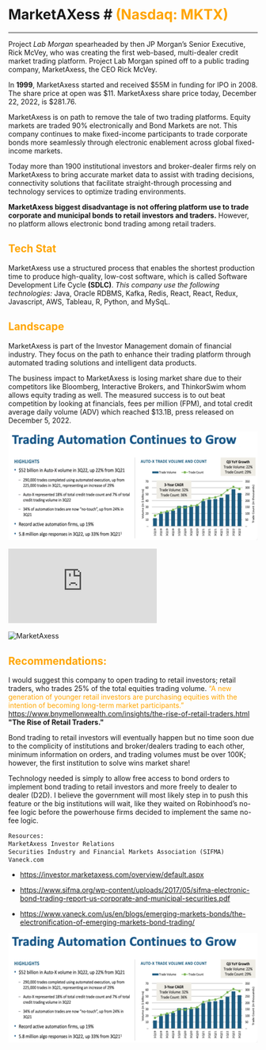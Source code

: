 # MarketAXess #  <span style="color:orange"> **(Nasdaq: MKTX)**</span>
---



Project *Lab Morgan* spearheaded by then JP Morgan’s Senior Executive, Rick McVey, who was creating the first web-based, multi-dealer credit market trading platform. Project Lab Morgan spined off to a public trading company, MarketAxess, the CEO Rick McVey.  

In **1999**, MarketAxess started and received $55M in funding for IPO in 2008.  The share price at open was $11.  MarketAxess share price today, December 22, 2022, is $281.76.

MarketAxess is on path to remove the tale of two trading platforms.  Equity markets are traded 90% electronically and Bond Markets are not.  This company continues to make fixed-income participants to trade corporate bonds more seamlessly through electronic enablement across global fixed-income markets.

Today more than 1900 institutional investors and broker-dealer firms rely on MarketAxess to bring accurate market data to assist with trading decisions, connectivity solutions that facilitate straight-through processing and technology services to optimize trading environments. 

**MarketAxess biggest disadvantage is not offering platform use to trade corporate and municipal bonds to retail investors and traders.**  However, no platform allows electronic bond trading among retail traders.  

##  <span style="color:orange"> Tech Stat </span>

MarketAxess use a structured process that enables the shortest production time to produce high-quality, low-cost software, which is called Software Development Life Cycle **(SDLC)**.
_This company use the following technologies:_ Java, Oracle RDBMS, Kafka, Redis, React, React, Redux, Javascript, AWS, Tableau, R, Python, and MySqL.


##  <span style="color:orange"> Landscape </span>

MarketAxess is part of the Investor Management domain of financial industry.  They focus on the path to enhance their trading platform through automated trading solutions and intelligent data products.  

The business impact to MarketAxess is losing market share due to their competitors like Bloomberg, Interactive Brokers, and ThinkorSwim whom allows equity trading as well.  The measured success is to out beat competition by looking at financials, fees per million (FPM), and total credit average daily volume (ADV) which reached $13.1B, press released on December 5, 2022.


![MarketAxess Investor Relations.](MarketAxess.png)

![MarketAxess Investor Relations](https://s201.q4cdn.com/767283836/files/doc_financials/2022/q3/3Q22-Earnings-Deck-Final_No-Notes-(1).pdf)

![MarketAxess](https://github.com/NeycJ/Marketaxess.git)





## <span style="color:orange"> Recommendations: </span>

I would suggest this company to open trading to retail investors; retail traders, who trades 25% of the total equities trading volume. <span style="color:orange"> “A new generation of younger retail investors are purchasing equities with the intention of becoming long-term market participants.” </span> 
  https://www.bnymellonwealth.com/insights/the-rise-of-retail-traders.html
**"The Rise of Retail Traders."**


Bond trading to retail investors will eventually happen but no time soon due to the complicity of institutions and broker/dealers trading to each other, minimum information on orders, and trading volumes must be over 100K; however, the first institution to solve wins market share!  

Technology needed is simply to allow free access to bond orders to implement bond trading to retail investors and more freely to dealer to dealer (D2D).  I believe the government will most likely step in to push this feature or the big institutions will wait, like they waited on Robinhood’s no-fee logic before the powerhouse firms decided to implement the same no-fee logic.  

```
Resources:
MarketAxess Investor Relations
Securities Industry and Financial Markets Association (SIFMA)
Vaneck.com

```
* https://investor.marketaxess.com/overview/default.aspx

* https://www.sifma.org/wp-content/uploads/2017/05/sifma-electronic-bond-trading-report-us-corporate-and-municipal-securities.pdf


* https://www.vaneck.com/us/en/blogs/emerging-markets-bonds/the-electronification-of-emerging-markets-bond-trading/






![MarketAxess.png](MarketAxess.png)


